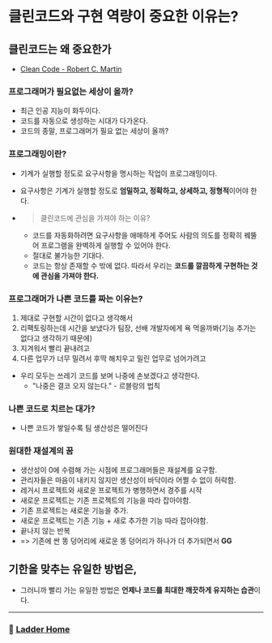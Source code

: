 # 클린코드와 구현 역량이 중요한 이유는?

## 클린코드는 왜 중요한가
- [Clean Code - Robert C. Martin](https://www.kyobobook.co.kr/product/detailViewKor.laf?mallGb=KOR&ejkGb=KOR&barcode=9788966260959)

### 프로그래머가 필요없는 세상이 올까?
- 최근 인공 지능이 화두이다.
- 코드를 자동으로 생성하는 시대가 다가온다.
- 코드의 종말, 프로그래머가 필요 없는 세상이 올까?

### 프로그래밍이란?
- 기계가 실행할 정도로 요구사항을 명시하는 작업이 프로그래밍이다.
- 요구사항은 기계가 실행할 정도로 **엄밀하고, 정확하고, 상세하고, 정형적**이어야 한다.

- > 클린코드에 관심을 가져야 하는 이유?
  - 코드를 자동화하려면 요구사항을 애매하게 주어도 사람의 의도를 정확히 꿰뚤어 프로그램을 완벽하게 실행할 수 있어야 한다.
  - 절대로 불가능한 기대다.
  - 코드는 항상 존재할 수 밖에 없다. 따라서 우리는 **코드를 깔끔하게 구현하는 것에 관심을 가져야 한다.**

### 프로그래머가 나쁜 코드를 짜는 이유는?
1. 제대로 구현할 시간이 없다고 생각해서
2. 리팩토링하는데 시간을 보냈다가 팀장, 선배 개발자에게 욕 먹을까봐(기능 추가는 없다고 생각하기 때문에)
3. 지겨워서 빨리 끝내려고
4. 다른 업무가 너무 밀려서 후딱 해치우고 밀린 업무로 넘어가려고

- 우리 모두는 쓰레기 코드를 보며 나중에 손보겠다고 생각한다.
  - "나중은 결코 오지 않는다." - 르블랑의 법칙

### 나쁜 코드로 치르는 대가?
- 나쁜 코드가 쌓일수록 팀 생산성은 떨어진다

### 원대한 재설계의 꿈
- 생산성이 0에 수렴해 가는 시점에 프로그래머들은 재설계를 요구함.
- 관리자들은 마음이 내키지 않지만 생산성이 바닥이라 어쩔 수 없이 허락함.
- 레거시 프로젝트와 새로운 프로젝트가 병행하면서 경주를 시작
- 새로운 프로젝트는 기존 프로젝트의 기능을 따라 잡아야함.
- 기존 프로젝트는 새로운 기능을 추가.
- 새로운 프로젝트는 기존 기능 + 새로 추가한 기능 따라 잡아야함.
- 끝나지 않는 반복
- => 기존에 싼 똥 덩어리에 새로운 똥 덩어리가 하나가 더 추가되면서 **GG**

## 기한을 맞추는 유일한 방법은,
- 그러니까 빨리 가는 유일한 방법은 **언제나 코드를 최대한 깨끗하게 유지하는 습관**이다.


---

### :triangular_ruler: [Ladder Home](https://github.com/gmlwjd9405/tdd-refactoring-clean-code-8/tree/master/study/java-ladder)

